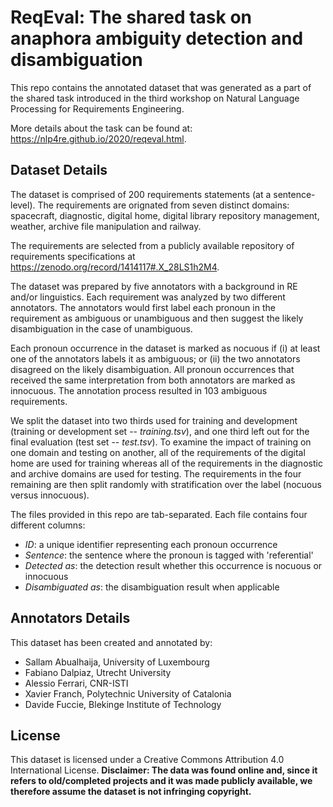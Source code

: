 # ReqEval: The shared task on anaphora ambiguity detection and disambiguation 

This repo contains the annotated dataset that was generated as a part of the shared task introduced in the third workshop on Natural Language Processing for Requirements Engineering. 

More details about the task can be found at: https://nlp4re.github.io/2020/reqeval.html.

## Dataset Details 
The dataset is comprised of 200 requirements statements (at a sentence-level). The requirements are orignated from seven distinct domains: spacecraft, diagnostic, digital home, digital library repository management, weather, archive file manipulation and railway.

The requirements are selected from a publicly available repository of requirements specifications at https://zenodo.org/record/1414117#.X_28LS1h2M4. 

The dataset was prepared by five annotators with a background in RE and/or linguistics. Each requirement was analyzed by two different annotators. The annotators would first label each pronoun in the requirement as ambiguous or unambiguous and then suggest the likely disambiguation in the case of unambiguous.  

Each pronoun occurrence in the dataset is marked as nocuous if (i) at least one of the annotators labels it as ambiguous; or (ii) the two annotators disagreed on the likely disambiguation. All pronoun occurrences that received the same interpretation from both annotators are marked as innocuous. 
The annotation process resulted in 103 ambiguous requirements. 

We split the dataset into two thirds used for training and development (training or development set -- *training.tsv*), and one third left out for the final evaluation (test set -- *test.tsv*). To examine the impact of training on one domain and testing on another, all of the requirements of the digital home are used for training whereas all of the requirements in the diagnostic and archive domains are used for testing. The requirements in the four remaining are then split randomly with stratification over the label (nocuous versus innocuous).  

The files provided in this repo are tab-separated. Each file contains four different columns: 
- *ID*: a unique identifier representing each pronoun occurrence
- *Sentence*: the sentence where the pronoun is tagged with 'referential'
- *Detected as*: the detection result whether this occurrence is nocuous or innocuous
- *Disambiguated as*: the disambiguation result when applicable  

## Annotators Details
This dataset has been created and annotated by: 
- Sallam Abualhaija, University of Luxembourg 
- Fabiano Dalpiaz, Utrecht University
- Alessio Ferrari, CNR-ISTI 
- Xavier Franch, Polytechnic University of Catalonia
- Davide Fuccie, Blekinge Institute of Technology

## License
This dataset is licensed under a Creative Commons Attribution 4.0 International License. **Disclaimer: The data was found online and, since it refers to old/completed projects and it was made publicly available, we therefore assume the dataset is not infringing copyright.**
